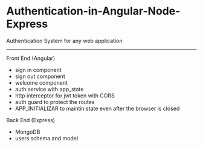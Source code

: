# Authentication-in-Angular-Node-Express

Authentication System for any web application
**********************************************
Front End (Angular)
  - sign in component
  - sign out component
  - welcome component
  - auth service with app_state
  - http interceptor for jwt token with CORS
  - auth guard to protect the routes 
  - APP_INITIALIZAR to maintin state even after the browser is closed
  
 Back End (Express)
  - MongoDB 
  - users schema and model
